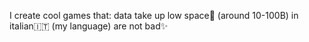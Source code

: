 I create cool games that:
data take up low space💾 (around 10-100B)
in italian🇮🇹 (my language)
are not bad✨
